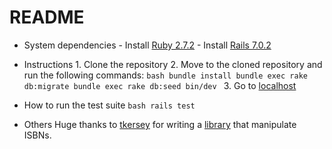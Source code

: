 # README

* System dependencies
		- Install [Ruby 2.7.2](https://www.ruby-lang.org/en/documentation/installation/)
		- Install [Rails 7.0.2](https://guides.rubyonrails.org/getting_started.html) 

* Instructions
		1. Clone the repository
		2. Move to the cloned repository and run the following commands:
			```bash
			bundle install
			bundle exec rake db:migrate
			bundle exec rake db:seed
			bin/dev
			```
		3. Go to [localhost](localhost:3000)

* How to run the test suite
		```bash
		rails test
		```

* Others
		Huge thanks to [tkersey](https://github.com/tkersey) for writing a [library](https://github.com/tkersey/isbn) that manipulate ISBNs.
